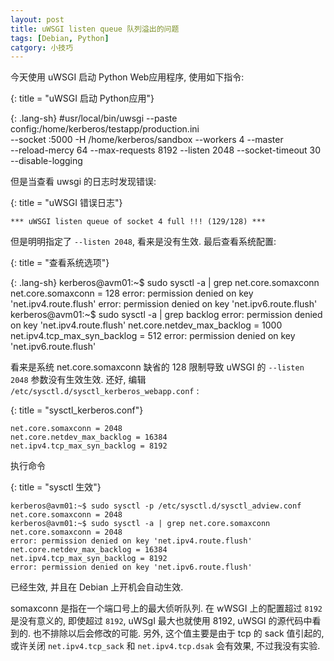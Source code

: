 ```yaml
---
layout: post
title: uWSGI listen queue 队列溢出的问题
tags: [Debian, Python]
catgory: 小技巧
---
```


今天使用 uWSGI 启动 Python Web应用程序, 使用如下指令:

{: title = "uWSGI 启动 Python应用"}

{: .lang-sh}
    #usr/local/bin/uwsgi --paste config:/home/kerberos/testapp/production.ini \
    --socket :5000 -H /home/kerberos/sandbox --workers 4 --master \
    --reload-mercy 64 --max-requests 8192 --listen 2048 --socket-timeout 30 --disable-logging 

但是当查看 uwsgi 的日志时发现错误:

{: title = "uWSGI 错误日志"}

    *** uWSGI listen queue of socket 4 full !!! (129/128) ***

但是明明指定了 `--listen 2048`, 看来是没有生效. 最后查看系统配置:

{: title = "查看系统选项"}

{: .lang-sh}
    kerberos@avm01:~$ sudo sysctl -a | grep net.core.somaxconn
    net.core.somaxconn = 128
    error: permission denied on key 'net.ipv4.route.flush'
    error: permission denied on key 'net.ipv6.route.flush'
    kerberos@avm01:~$ sudo sysctl -a | grep backlog
    error: permission denied on key 'net.ipv4.route.flush'
    net.core.netdev_max_backlog = 1000
    net.ipv4.tcp_max_syn_backlog = 512
    error: permission denied on key 'net.ipv6.route.flush'

看来是系统 net.core.somaxconn 缺省的 128 限制导致 uWSGI 的 `--listen 2048` 参数没有生效生效. 还好, 编辑 `/etc/sysctl.d/sysctl_kerberos_webapp.conf` :

{: title = "sysctl_kerberos.conf"}

    net.core.somaxconn = 2048
    net.core.netdev_max_backlog = 16384
    net.ipv4.tcp_max_syn_backlog = 8192

执行命令

{: title = "sysctl 生效"}

    kerberos@avm01:~$ sudo sysctl -p /etc/sysctl.d/sysctl_adview.conf 
    net.core.somaxconn = 2048
    kerberos@avm01:~$ sudo sysctl -a | grep net.core.somaxconn 
    net.core.somaxconn = 2048
    error: permission denied on key 'net.ipv4.route.flush'
    net.core.netdev_max_backlog = 16384
    net.ipv4.tcp_max_syn_backlog = 8192
    error: permission denied on key 'net.ipv6.route.flush'

已经生效, 并且在 Debian 上开机会自动生效. 

somaxconn 是指在一个端口号上的最大侦听队列. 在 wWSGI 上的配置超过 `8192` 是没有意义的, 即使超过 `8192`, uWSgI 最大也就使用 8192, uWSGI 的源代码中看到的. 也不排除以后会修改的可能. 另外, 这个值主要是由于 tcp 的 sack 值引起的, 或许关闭 `net.ipv4.tcp_sack` 和 `net.ipv4.tcp.dsak` 会有效果, 不过我没有实验.

